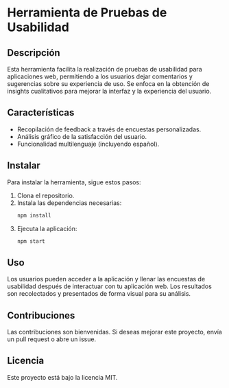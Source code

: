 # Herramienta de Pruebas de Usabilidad

## Descripción
Esta herramienta facilita la realización de pruebas de usabilidad para aplicaciones web, permitiendo a los usuarios dejar comentarios y sugerencias sobre su experiencia de uso. Se enfoca en la obtención de insights cualitativos para mejorar la interfaz y la experiencia del usuario.

## Características
- Recopilación de feedback a través de encuestas personalizadas.
- Análisis gráfico de la satisfacción del usuario.
- Funcionalidad multilenguaje (incluyendo español).

## Instalar
Para instalar la herramienta, sigue estos pasos:
1. Clona el repositorio.
2. Instala las dependencias necesarias:
    ```bash
    npm install
    ```
3. Ejecuta la aplicación:
    ```bash
    npm start
    ```

## Uso
Los usuarios pueden acceder a la aplicación y llenar las encuestas de usabilidad después de interactuar con tu aplicación web. Los resultados son recolectados y presentados de forma visual para su análisis.

## Contribuciones
Las contribuciones son bienvenidas. Si deseas mejorar este proyecto, envía un pull request o abre un issue.

## Licencia
Este proyecto está bajo la licencia MIT.
